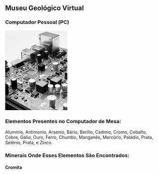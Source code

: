 ## Museu Geológico Virtual

### Computador Pessoal (PC)
<img src="https://raw.githubusercontent.com/rafaelcenatti/mugeoufpr/gh-pages/michael-dziedzic-AsF0Nadbb18-unsplash.jpg" alt="drawing" width="200"/> 


### Elementos Presentes no Computador de Mesa:
Alumínio, Antimonio, Arsenio, Bário, Berílio, Cádmio, Cromo, Cobalto, Cobre, Galio, Ouro, Ferro, Chumbo, Manganês, Mercúrio, Paládio, Prata, Selênio, Prata, e Zinco.


### Minerais Onde Esses Elementos São Encontrados:

#### Cromita

